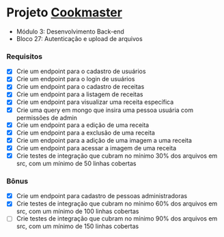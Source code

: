 # Projeto [Cookmaster](https://github.com/betrybe/sd-0x-cookmaster-v2)
  - Módulo 3: Desenvolvimento Back-end
  - Bloco 27: Autenticação e upload de arquivos
### Requisitos
- [x] Crie um endpoint para o cadastro de usuários
- [x] Crie um endpoint para o login de usuários
- [x] Crie um endpoint para o cadastro de receitas
- [x] Crie um endpoint para a listagem de receitas
- [x] Crie um endpoint para visualizar uma receita específica
- [x] Crie uma query em mongo que insira uma pessoa usuária com permissões de admin
- [x] Crie um endpoint para a edição de uma receita
- [x] Crie um endpoint para a exclusão de uma receita
- [x] Crie um endpoint para a adição de uma imagem a uma receita
- [x] Crie um endpoint para acessar a imagem de uma receita
- [x] Crie testes de integração que cubram no mínimo 30% dos arquivos em src, com um mínimo de 50 linhas cobertas

### Bônus

- [x] Crie um endpoint para cadastro de pessoas administradoras
- [x] Crie testes de integração que cubram no mínimo 60% dos arquivos em src, com um mínimo de 100 linhas cobertas
- [ ] Crie testes de integração que cubram no mínimo 90% dos arquivos em src, com um mínimo de 150 linhas cobertas
